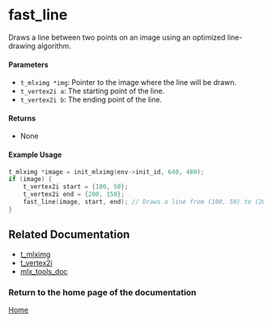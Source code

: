 # fast_line
Draws a line between two points on an image using an optimized line-drawing algorithm.

#### Parameters
- `t_mlximg *img`: Pointer to the image where the line will be drawn.
- `t_vertex2i a`: The starting point of the line.
- `t_vertex2i b`: The ending point of the line.

#### Returns
- None

#### Example Usage
```c
t_mlximg *image = init_mlximg(env->init_id, 640, 480);
if (image) {
    t_vertex2i start = {100, 50};
    t_vertex2i end = {200, 150};
    fast_line(image, start, end); // Draws a line from (100, 50) to (200, 150)
}
```

## Related Documentation
- [t_mlximg](./t_mlxbuf.md)
- [t_vertex2i](../vertex/vertex2i/vertex2i.md)
- [mlx_tools_doc](./mlx-tools-doc.md)

### Return to the home page of the documentation
[Home](../home.md)
